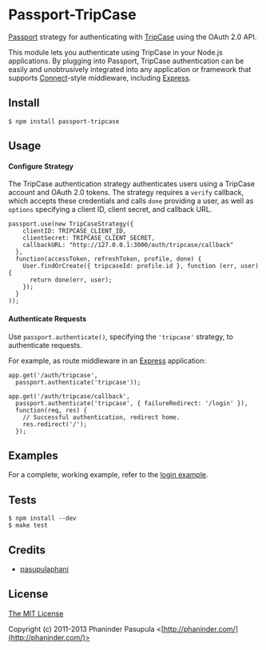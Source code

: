 # Passport-TripCase

[Passport](http://passportjs.org/) strategy for authenticating with [TripCase](https://www.tripcase.com/)
using the OAuth 2.0 API.

This module lets you authenticate using TripCase in your Node.js applications.
By plugging into Passport, TripCase authentication can be easily and
unobtrusively integrated into any application or framework that supports
[Connect](http://www.senchalabs.org/connect/)-style middleware, including
[Express](http://expressjs.com/).

## Install

    $ npm install passport-tripcase

## Usage

#### Configure Strategy

The TripCase authentication strategy authenticates users using a TripCase account
and OAuth 2.0 tokens.  The strategy requires a `verify` callback, which accepts
these credentials and calls `done` providing a user, as well as `options`
specifying a client ID, client secret, and callback URL.

    passport.use(new TripCaseStrategy({
        clientID: TRIPCASE_CLIENT_ID,
        clientSecret: TRIPCASE_CLIENT_SECRET,
        callbackURL: "http://127.0.0.1:3000/auth/tripcase/callback"
      },
      function(accessToken, refreshToken, profile, done) {
        User.findOrCreate({ tripcaseId: profile.id }, function (err, user) {
          return done(err, user);
        });
      }
    ));

#### Authenticate Requests

Use `passport.authenticate()`, specifying the `'tripcase'` strategy, to
authenticate requests.

For example, as route middleware in an [Express](http://expressjs.com/)
application:

    app.get('/auth/tripcase',
      passport.authenticate('tripcase'));

    app.get('/auth/tripcase/callback', 
      passport.authenticate('tripcase', { failureRedirect: '/login' }),
      function(req, res) {
        // Successful authentication, redirect home.
        res.redirect('/');
      });

## Examples

For a complete, working example, refer to the [login example](https://github.com/pasupulaphani/passport-tripcase/tree/master/examples/login).

## Tests

    $ npm install --dev
    $ make test

## Credits

  - [pasupulaphani](http://github.com/pasupulaphani)

## License

[The MIT License](http://opensource.org/licenses/MIT)

Copyright (c) 2011-2013 Phaninder Pasupula <[http://phaninder.com/](http://phaninder.com/)>

